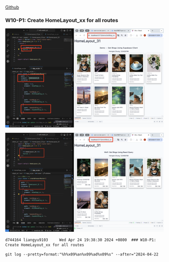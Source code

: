 [Github](https://github.com/liangyu9103/1122-wp2-2N_31.git)

### W10-P1: Create HomeLayout_xx for all routes

![](w10-p1-1.png)

![](w10-p1-2.png)

```
d744164 liangyu9103     Wed Apr 24 19:38:30 2024 +0800  ### W10-P1: Create HomeLayout_xx for all routes
```

```
git log --pretty=format:"%h%x09%an%x09%ad%x09%s" --after="2024-04-22
```
